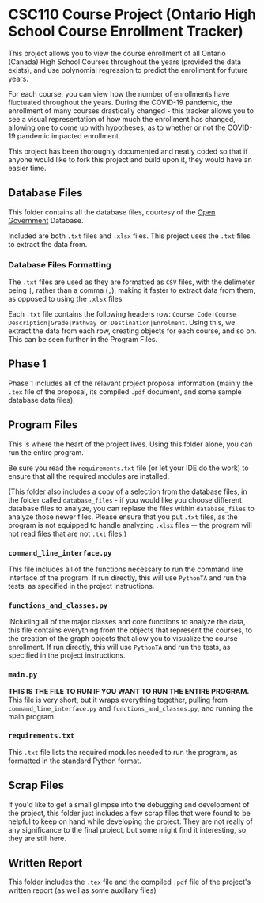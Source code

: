 # CSC110 Course Project (Ontario High School Course Enrollment Tracker)
This project allows you to view the course enrollment of all Ontario (Canada) High School Courses throughout the years (provided the data exists), and use polynomial regression to predict the enrollment for future years.

For each course, you can view how the number of enrollments have fluctuated throughout the years. During the COVID-19 pandemic, the enrollment of many courses drastically changed - this tracker allows you to see a visual representation of how much the enrollment has changed, allowing one to come up with hypotheses, as to whether or not the COVID-19 pandemic impacted enrollment.

This project has been thoroughly documented and neatly coded so that if anyone would like to fork this project and build upon it, they would have an easier time.

## Database Files
This folder contains all the database files, courtesy of the [Open Government](open.canada.ca) Database.

Included are both `.txt` files and `.xlsx` files. This project uses the `.txt` files to extract the data from.

### Database Files Formatting
The `.txt` files are used as they are formatted as `CSV` files, with the delimeter being `|`, rather than a comma (`,`), making it faster to extract data from them, as opposed to using the `.xlsx` files

Each `.txt` file contains the following headers row: `Course Code|Course Description|Grade|Pathway or Destination|Enrolment`. Using this, we extract the data from each row, creating objects for each course, and so on. This can be seen further in the Program Files. 

## Phase 1
Phase 1 includes all of the relavant project proposal information (mainly the `.tex` file of the proposal, its compiled `.pdf` document, and some sample database data files).

## Program Files
This is where the heart of the project lives. Using this folder alone, you can run the entire program.

Be sure you read the `requirements.txt` file (or let your IDE do the work) to ensure that all the required modules are installed.

(This folder also includes a copy of a selection from the database files, in the folder called `database_files` - if you would like you choose different database files to analyze, you can replase the files within `database_files` to analyze those newer files. Please ensure that you put `.txt` files, as the program is not equipped to handle analyzing `.xlsx` files -- the program will not read files that are not `.txt` files.)

### `command_line_interface.py`
This file includes all of the functions necessary to run the command line interface of the program. If run directly, this will use `PythonTA` and run the tests, as specified in the project instructions.

### `functions_and_classes.py`
INcluding all of the major classes and core functions to analyze the data, this file contains everything from the objects that represent the courses, to the creation of the graph objects that allow you to visualize the course enrollment. If run directly, this will use `PythonTA` and run the tests, as specified in the project instructions.

### `main.py`
**THIS IS THE FILE TO RUN IF YOU WANT TO RUN THE ENTIRE PROGRAM.** This file is very short, but it wraps everything together, pulling from `command_line_interface.py` and `functions_and_classes.py`, and running the main program.

### `requirements.txt`
This `.txt` file lists the required modules needed to run the program, as formatted in the standard Python format.

## Scrap Files
If you'd like to get a small glimpse into the debugging and development of the project, this folder just includes a few scrap files that were found to be helpful to keep on hand while developing the project. They are not really of any significance to the final project, but some might find it interesting, so they are still here.

## Written Report
This folder includes the `.tex` file and the compiled `.pdf` file of the project's written report (as well as some auxillary files)
